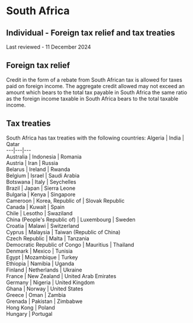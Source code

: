 # South Africa
## Individual - Foreign tax relief and tax treaties
Last reviewed - 11 December 2024
## Foreign tax relief
Credit in the form of a rebate from South African tax is allowed for taxes paid on foreign income. The aggregate credit allowed may not exceed an amount which bears to the total tax payable in South Africa the same ratio as the foreign income taxable in South Africa bears to the total taxable income.
## Tax treaties
South Africa has tax treaties with the following countries:
Algeria | India | Qatar  
---|---|---  
Australia | Indonesia | Romania  
Austria | Iran | Russia  
Belarus | Ireland | Rwanda  
Belgium | Israel | Saudi Arabia  
Botswana | Italy | Seychelles  
Brazil | Japan | Sierra Leone  
Bulgaria | Kenya | Singapore  
Cameroon | Korea, Republic of | Slovak Republic  
Canada | Kuwait | Spain  
Chile | Lesotho | Swaziland  
China (People's Republic of) | Luxembourg | Sweden  
Croatia | Malawi | Switzerland  
Cyprus | Malaysia | Taiwan (Republic of China)  
Czech Republic | Malta | Tanzania  
Democratic Republic of Congo | Mauritius | Thailand  
Denmark | Mexico | Tunisia  
Egypt | Mozambique | Turkey  
Ethiopia | Namibia | Uganda  
Finland | Netherlands | Ukraine  
France | New Zealand | United Arab Emirates  
Germany | Nigeria | United Kingdom  
Ghana | Norway | United States  
Greece | Oman | Zambia  
Grenada | Pakistan | Zimbabwe   
Hong Kong | Poland  
Hungary | Portugal
